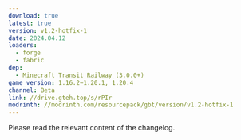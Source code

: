 ```yaml
---
download: true
latest: true
version: v1.2-hotfix-1
date: 2024.04.12
loaders:
  - forge
  - fabric
dep:
  - Minecraft Transit Railway (3.0.0+)
game_version: 1.16.2~1.20.1, 1.20.4
channel: Beta
link: //drive.gteh.top/s/rPIr
modrinth: //modrinth.com/resourcepack/gbt/version/v1.2-hotfix-1
---
```


Please read the relevant content of the changelog.